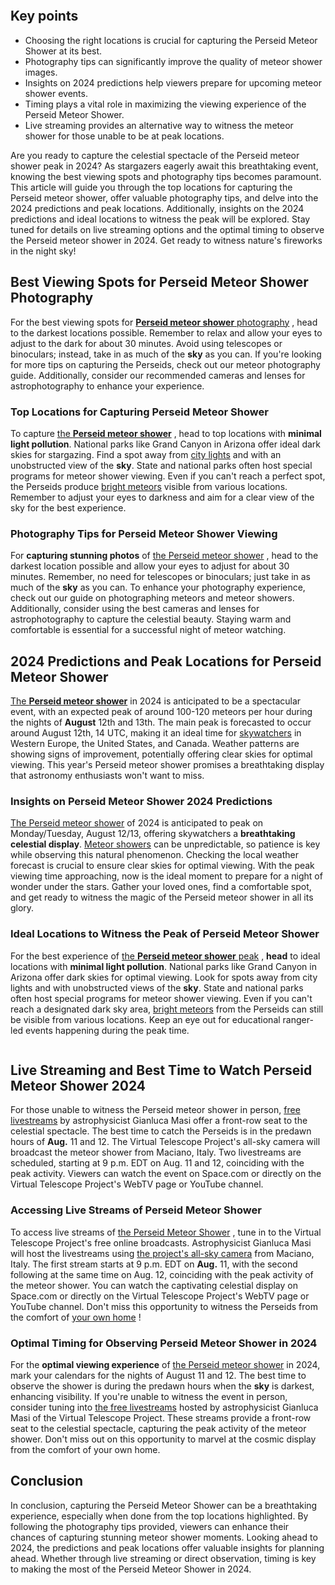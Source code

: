 <!-- wp:image {"id":None,"sizeSlug":"large","linkDestination":"none"} -->
<figure class="wp-block-image size-large"><img src="https://93simon7.wordpress.com/wp-content/uploads/2024/08/image_17.jpg?w=None" alt="" class="wp-image-None" /></figure>
<!-- /wp:image -->

<!-- wp:heading -->
<h2 class="wp-block-heading">Key points</h2>
<!-- /wp:heading -->
<!-- wp:list -->
<ul class="wp-block-list">
<!-- wp:list-item -->
<li>Choosing the right locations is crucial for capturing the Perseid Meteor Shower at its best.</li>
<!-- /wp:list-item -->
<!-- wp:list-item -->
<li>Photography tips can significantly improve the quality of meteor shower images.</li>
<!-- /wp:list-item -->
<!-- wp:list-item -->
<li>Insights on 2024 predictions help viewers prepare for upcoming meteor shower events.</li>
<!-- /wp:list-item -->
<!-- wp:list-item -->
<li>Timing plays a vital role in maximizing the viewing experience of the Perseid Meteor Shower.</li>
<!-- /wp:list-item -->
<!-- wp:list-item -->
<li>Live streaming provides an alternative way to witness the meteor shower for those unable to be at peak locations.</li>
<!-- /wp:list-item -->
</ul>
<!-- /wp:list -->



<!-- wp:paragraph -->
<p>Are you ready to capture the celestial spectacle of the Perseid meteor shower peak in 2024? As stargazers eagerly await this breathtaking event, knowing the best viewing spots and photography tips becomes paramount. This article will guide you through the top locations for capturing the Perseid meteor shower, offer valuable photography tips, and delve into the 2024 predictions and peak locations. Additionally, insights on the 2024 predictions and ideal locations to witness the peak will be explored. Stay tuned for details on live streaming options and the optimal timing to observe the Perseid meteor shower in 2024. Get ready to witness nature's fireworks in the night sky!</p>
<!-- /wp:paragraph -->

<!-- wp:heading -->
<h2 class="wp-block-heading">Best Viewing Spots for Perseid Meteor Shower Photography</h2>
<!-- /wp:heading -->
<!-- wp:paragraph -->
<p>For the best viewing spots for <a href=https://www.space.com/32868-perseid-meteor-shower-guide.html><strong>Perseid meteor shower</strong> photography</a> , head to the darkest locations possible. Remember to relax and allow your eyes to adjust to the dark for about 30 minutes. Avoid using telescopes or binoculars; instead, take in as much of the <strong>sky</strong> as you can. If you're looking for more tips on capturing the Perseids, check out our meteor photography guide. Additionally, consider our recommended cameras and lenses for astrophotography to enhance your experience.</p>
<!-- /wp:paragraph -->

<!-- wp:heading {"level":3} -->
<h3 class="wp-block-heading">Top Locations for Capturing Perseid Meteor Shower</h2>
<!-- /wp:heading -->
<!-- wp:paragraph -->
<p>To capture <a href=https://www.outsideonline.com/adventure-travel/national-parks/best-national-parks-to-watch-perseids/>the <strong>Perseid meteor shower</strong></a> , head to top locations with <strong>minimal light pollution</strong>. National parks like Grand Canyon in Arizona offer ideal dark skies for stargazing. Find a spot away from <a href=https://www.latestly.com/technology/science/perseid-meteor-shower-2024-in-india-date-and-time-how-to-watch-summers-best-shooting-stars-from-live-streaming-details-to-viewing-tips-heres-your-guide-to-the-celestial-event-6173852.html>city lights</a> and with an unobstructed view of the <strong>sky</strong>. State and national parks often host special programs for meteor shower viewing. Even if you can't reach a perfect spot, the Perseids produce <a href=https://www.theguardian.com/science/article/2024/aug/10/stars-perseid-meteor-shower>bright meteors</a> visible from various locations. Remember to adjust your eyes to darkness and aim for a clear view of the sky for the best experience.</p>
<!-- /wp:paragraph -->

<!-- wp:heading {"level":3} -->
<h3 class="wp-block-heading">Photography Tips for Perseid Meteor Shower Viewing</h2>
<!-- /wp:heading -->
<!-- wp:paragraph -->
<p>For <strong>capturing stunning photos</strong> of <a href=https://www.space.com/32868-perseid-meteor-shower-guide.html>the Perseid meteor shower</a> , head to the darkest location possible and allow your eyes to adjust for about 30 minutes. Remember, no need for telescopes or binoculars; just take in as much of the <strong>sky</strong> as you can. To enhance your photography experience, check out our guide on photographing meteors and meteor showers. Additionally, consider using the best cameras and lenses for astrophotography to capture the celestial beauty. Staying warm and comfortable is essential for a successful night of meteor watching.</p>
<!-- /wp:paragraph -->

<!-- wp:heading -->
<h2 class="wp-block-heading">2024 Predictions and Peak Locations for Perseid Meteor Shower</h2>
<!-- /wp:heading -->
<!-- wp:paragraph -->
<p> <a href=https://www.severe-weather.eu/global-weather/perseid-meteor-shower-2024-forecast-tears-of-saint-lawrence-peak-mk/>The <strong>Perseid meteor shower</strong></a> in 2024 is anticipated to be a spectacular event, with an expected peak of around 100-120 meteors per hour during the nights of <strong>August</strong> 12th and 13th. The main peak is forecasted to occur around August 12th, 14 UTC, making it an ideal time for <a href=https://www.latestly.com/technology/science/perseid-meteor-shower-2024-in-india-date-and-time-how-to-watch-summers-best-shooting-stars-from-live-streaming-details-to-viewing-tips-heres-your-guide-to-the-celestial-event-6173852.html>skywatchers</a> in Western Europe, the United States, and Canada. Weather patterns are showing signs of improvement, potentially offering clear skies for optimal viewing. This year's Perseid meteor shower promises a breathtaking display that astronomy enthusiasts won't want to miss.</p>
<!-- /wp:paragraph -->

<!-- wp:heading {"level":3} -->
<h3 class="wp-block-heading">Insights on Perseid Meteor Shower 2024 Predictions</h2>
<!-- /wp:heading -->
<!-- wp:paragraph -->
<p> <a href=https://www.forbes.com/sites/jamiecartereurope/2023/08/10/the-only-sure-fire-ways-to-see-and-hear-the-perseid-meteor-peak-this-weekend/>The Perseid meteor shower</a> of 2024 is anticipated to peak on Monday/Tuesday, August 12/13, offering skywatchers a <strong>breathtaking celestial display</strong>. <a href=https://www.latestly.com/technology/science/perseid-meteor-shower-2024-in-india-date-and-time-how-to-watch-summers-best-shooting-stars-from-live-streaming-details-to-viewing-tips-heres-your-guide-to-the-celestial-event-6173852.html>Meteor showers</a> can be unpredictable, so patience is key while observing this natural phenomenon. Checking the local weather forecast is crucial to ensure clear skies for optimal viewing. With the peak viewing time approaching, now is the ideal moment to prepare for a night of wonder under the stars. Gather your loved ones, find a comfortable spot, and get ready to witness the magic of the Perseid meteor shower in all its glory.</p>
<!-- /wp:paragraph -->

<!-- wp:heading {"level":3} -->
<h3 class="wp-block-heading">Ideal Locations to Witness the Peak of Perseid Meteor Shower</h2>
<!-- /wp:heading -->
<!-- wp:paragraph -->
<p>For the best experience of <a href=https://www.outsideonline.com/adventure-travel/national-parks/best-national-parks-to-watch-perseids/>the <strong>Perseid meteor shower</strong> peak</a> , <strong>head</strong> to ideal locations with <strong>minimal light pollution</strong>. National parks like Grand Canyon in Arizona offer dark skies for optimal viewing. Look for spots away from city lights and with unobstructed views of the <strong>sky</strong>. State and national parks often host special programs for meteor shower viewing. Even if you can't reach a designated dark sky area, <a href=https://www.theguardian.com/science/article/2024/aug/10/stars-perseid-meteor-shower>bright meteors</a> from the Perseids can still be visible from various locations. Keep an eye out for educational ranger-led events happening during the peak time.</p>
<!-- /wp:paragraph -->

<!-- wp:image {"id":None,"sizeSlug":"large","linkDestination":"none"} -->
<figure class="wp-block-image size-large"><img src="https://93simon7.wordpress.com/wp-content/uploads/2024/08/image_23-1.jpg?w=None" alt="" class="wp-image-None" /></figure>
<!-- /wp:image -->

<!-- wp:heading -->
<h2 class="wp-block-heading">Live Streaming and Best Time to Watch Perseid Meteor Shower 2024</h2>
<!-- /wp:heading -->
<!-- wp:paragraph -->
<p>For those unable to witness the Perseid meteor shower in person, <a href=https://www.space.com/watch-perseid-meteor-shower-2024-peak-free-livestream>free livestreams</a> by astrophysicist Gianluca Masi offer a front-row seat to the celestial spectacle. The best time to catch the Perseids is in the predawn hours of <strong>Aug.</strong> 11 and 12. The Virtual Telescope Project's all-sky camera will broadcast the meteor shower from Maciano, Italy. Two livestreams are scheduled, starting at 9 p.m. EDT on Aug. 11 and 12, coinciding with the peak activity. Viewers can watch the event on Space.com or directly on the Virtual Telescope Project's WebTV page or YouTube channel.</p>
<!-- /wp:paragraph -->

<!-- wp:heading {"level":3} -->
<h3 class="wp-block-heading">Accessing Live Streams of Perseid Meteor Shower</h2>
<!-- /wp:heading -->
<!-- wp:paragraph -->
<p>To access live streams of <a href=https://www.latestly.com/technology/science/perseid-meteor-shower-2024-in-india-date-and-time-how-to-watch-summers-best-shooting-stars-from-live-streaming-details-to-viewing-tips-heres-your-guide-to-the-celestial-event-6173852.html>the Perseid Meteor Shower</a> , tune in to the Virtual Telescope Project's free online broadcasts. Astrophysicist Gianluca Masi will host the livestreams using <a href=https://www.space.com/watch-perseid-meteor-shower-2024-peak-free-livestream>the project's all-sky camera</a> from Maciano, Italy. The first stream starts at 9 p.m. EDT on <strong>Aug.</strong> 11, with the second following at the same time on Aug. 12, coinciding with the peak activity of the meteor shower. You can watch the captivating celestial display on Space.com or directly on the Virtual Telescope Project's WebTV page or YouTube channel. Don't miss this opportunity to witness the Perseids from the comfort of <a href=https://www.virtualtelescope.eu/2024/07/19/perseid-meteor-shower-2024-online-observation-12-aug-2024/>your own home</a> !</p>
<!-- /wp:paragraph -->

<!-- wp:heading {"level":3} -->
<h3 class="wp-block-heading">Optimal Timing for Observing Perseid Meteor Shower in 2024</h2>
<!-- /wp:heading -->
<!-- wp:paragraph -->
<p>For the <strong>optimal viewing experience</strong> of <a href=https://www.latestly.com/technology/science/perseid-meteor-shower-2024-in-india-date-and-time-how-to-watch-summers-best-shooting-stars-from-live-streaming-details-to-viewing-tips-heres-your-guide-to-the-celestial-event-6173852.html>the Perseid meteor shower</a> in 2024, mark your calendars for the nights of August 11 and 12. The best time to observe the shower is during the predawn hours when the <strong>sky</strong> is darkest, enhancing visibility. If you're unable to witness the event in person, consider tuning into <a href=https://www.space.com/watch-perseid-meteor-shower-2024-peak-free-livestream>the free livestreams</a> hosted by astrophysicist Gianluca Masi of the Virtual Telescope Project. These streams provide a front-row seat to the celestial spectacle, capturing the peak activity of the meteor shower. Don't miss out on this opportunity to marvel at the cosmic display from the comfort of your own home.</p>
<!-- /wp:paragraph -->

<!-- wp:heading -->
<h2 class="wp-block-heading">Conclusion</h2>
<!-- /wp:heading -->
<!-- wp:paragraph -->
<p>In conclusion, capturing the Perseid Meteor Shower can be a breathtaking experience, especially when done from the top locations highlighted. By following the photography tips provided, viewers can enhance their chances of capturing stunning meteor shower moments. Looking ahead to 2024, the predictions and peak locations offer valuable insights for planning ahead. Whether through live streaming or direct observation, timing is key to making the most of the Perseid Meteor Shower in 2024.</p>
<!-- /wp:paragraph -->